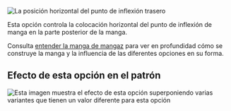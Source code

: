 ![La posición horizontal del punto de inflexión trasero](./sleevecapbackfactorx.svg)

Esta opción controla la colocación horizontal del punto de inflexión de manga en la parte posterior de la manga.

<Tip>

Consulta [entender la manga de mangaz](/docs/patterns/brian/options#understanding-the-sleevecap) para ver
en profundidad cómo se construye la manga y la influencia de las diferentes opciones en su forma.

</Tip>

## Efecto de esta opción en el patrón

![Esta imagen muestra el efecto de esta opción superponiendo varias variantes que tienen un valor diferente para esta opción](brian_sleevecapbackfactorx_sample.svg "Efecto de esta opción en el patrón")
